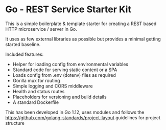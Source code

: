 # Go - REST Service Starter Kit
This is a simple boilerplate & template starter for creating a REST based HTTP microservice / server in Go.

It uses as few external libraries as possible but provides a minimal getting started baseline.

Included features:

- Helper for loading config from environmental variables
- Standard code for serving static content or a SPA
- Loads config from .env (dotenv) files as required
- Gorilla mux for routing
- Simple logging and CORS middleware 
- Health and status routes
- Placeholders for versioning and build details
- A standard Dockerfile

This has been developed in Go 1.12, uses modules and follows the https://github.com/golang-standards/project-layout guidelines for project structure

